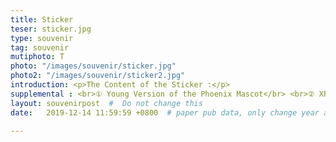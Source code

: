 ```yaml
---
title: Sticker
teser: sticker.jpg
type: souvenir
tag: souvenir
mutiphoto: T
photo: "/images/souvenir/sticker.jpg"
photo2: "/images/souvenir/sticker2.jpg"
introduction: <p>The Content of the Sticker :</p>
supplemental : <br>① Young Version of the Phoenix Mascot</br> <br>② XPixel Logo in Different Colors</br><br>③ Phoenix Mascot</br> <br>④ the Combination of Our Logo and Mascot</br>
layout: souvenirpost  #  Do not change this
date:   2019-12-14 11:59:59 +0800  # paper pub data, only change year and month according to this format

---
```


&nbsp;



